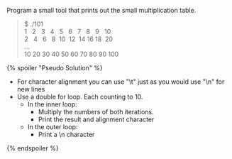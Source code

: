 Program a small tool that prints out the small multiplication table.

> $ ./101\
> 1&nbsp;&nbsp;&nbsp;2&nbsp;&nbsp;&nbsp;3&nbsp;&nbsp;&nbsp;4&nbsp;&nbsp;&nbsp;5&nbsp;&nbsp;&nbsp;6&nbsp;&nbsp;&nbsp;7&nbsp;&nbsp;&nbsp;8&nbsp;&nbsp;&nbsp;9&nbsp;&nbsp;&nbsp;10\
> 2&nbsp;&nbsp;&nbsp;4&nbsp;&nbsp;&nbsp;6&nbsp;&nbsp;&nbsp;8&nbsp;&nbsp;10&nbsp;&nbsp;12&nbsp;&nbsp;14&nbsp;16&nbsp;18&nbsp;&nbsp;20\
> ...\
> 10   20  30  40  50  60  70  80  90  100

{% spoiler "Pseudo Solution" %}
- For character alignment you can use "\t" just as you would use "\n" for new lines
- Use a double for loop. Each counting to 10.
    - In the inner loop:
        - Multiply the numbers of both iterations.
        - Print the result and alignment character
    - In the outer loop:
        - Print a \n character

{% endspoiler %}





